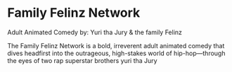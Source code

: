 # Family Felinz Network

Adult Animated Comedy by: Yuri tha Jury & the family Felinz 

The Family Felinz Network is a bold, irreverent adult animated comedy that dives headfirst into the outrageous, high-stakes world of hip-hop—through the eyes of two rap superstar brothers yuri tha Jury



